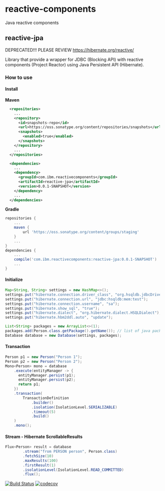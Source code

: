 # reactive-components
Java reactive components

## reactive-jpa
DEPRECATED!!! PLEASE REVIEW https://hibernate.org/reactive/

Library that provide a wrapper for JDBC (Blocking API) with reactive components (Project Reactor) using Java Persistent API (Hibernate).

### How to use

#### Install

**Maven**

```xml
  <repositories>
    ...
    <repository>
      <id>snapshots-repo</id>
      <url>https://oss.sonatype.org/content/repositories/snapshots</url>
      <snapshots>
        <enabled>true</enabled>
      </snapshots>
    </repository>
    ...
  </repositories>

  <dependencies>
    ...
    <dependency>
      <groupId>com.ibm.reactivecomponents</groupId>
      <artifactId>reactive-jpa</artifactId>
      <version>0.0.1-SNAPSHOT</version>
    </dependency>
    ...
  </dependencies>
```

**Gradle**

```groovy
repositories {
    ...
    maven {
        url 'https://oss.sonatype.org/content/groups/staging'
    }
    ...
}
dependencies {
    ...
    compile('com.ibm.reactivecomponents:reactive-jpa:0.0.1-SNAPSHOT')
    ...
}
```

#### Initialize

```java
Map<String, String> settings = new HashMap<>();
settings.put("hibernate.connection.driver_class", "org.hsqldb.jdbcDriver");
settings.put("hibernate.connection.url", "jdbc:hsqldb:mem:test");
settings.put("hibernate.connection.username", "sa");
settings.put("hibernate.show_sql", "true");
settings.put("hibernate.dialect", "org.hibernate.dialect.HSQLDialect");
settings.put("hibernate.hbm2ddl.auto", "update");

List<String> packages = new ArrayList<>(1);
packages.add(Person.class.getPackage().getName()); // list of java packages with Entities
Database database = new Database(settings, packages);
```

#### Transaction

```java
Person p1 = new Person("Person 1");
Person p2 = new Person("Person 2");
Mono<Person> mono = database
    .execute(entityManager -> {
      entityManager.persist(p1);
      entityManager.persist(p2);
      return p1;
    })
    .transaction(
        TransactionDefinition
            .builder()
            .isolation(IsolationLevel.SERIALIZABLE)
            .timeout(5)
            .build()
    )
    .mono();
```

#### Stream - Hibernate ScrollableResults
```java
Flux<Person> result = database
        .stream("from PERSON person", Person.class)
        .fetchSize(10)
        .maxResults(100)
        .firstResult(1)
        .isolationLevel(IsolationLevel.READ_COMMITTED)
        .flux();
```
[![Build Status](https://travis-ci.com/IBM/reactive-components.svg?branch=master)](https://travis-ci.com/IBM/reactive-components)
[![codecov](https://codecov.io/gh/IBM/reactive-components/branch/master/graph/badge.svg)](https://codecov.io/gh/IBM/reactive-components)
